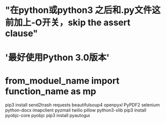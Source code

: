 #  "在python或python3 之后和.py文件这前加上-O开关，skip the assert clause"
#  '最好使用Python 3.0版本'
# from_moduel_name import function_name as mp

pip3 install send2trash requests beautifulsoup4 openpyxl  PyPDF2 selenium  python-docx   imapclient   pyzmail  twilio pillow  python3-xlib
pip3 install pyobjc-core pyobjc
pip3 install pyautogui


